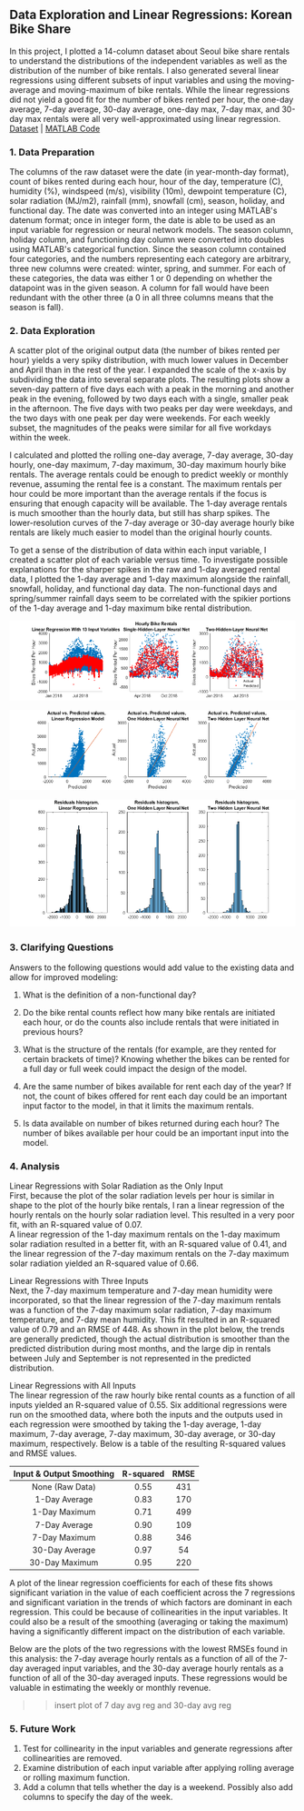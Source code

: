## Data Exploration and Linear Regressions: Korean Bike Share

In this project, I plotted a 14-column dataset about Seoul bike share rentals to understand the distributions of the independent variables as well as the distribution of the number of bike rentals.  I also generated several linear regressions using different subsets of input variables and using the moving-average and moving-maximum of bike rentals.  While the linear regressions did not yield a good fit for the number of bikes rented per hour, the one-day average, 7-day average, 30-day average, one-day max, 7-day max, and 30-day max rentals were all very well-approximated using linear regression.   
[Dataset](https://archive.ics.uci.edu/ml/datasets/Seoul+Bike+Sharing+Demand) | [MATLAB Code](LinRegAndNN_KoreanBikeshare.pdf)


### 1. Data Preparation

The columns of the raw dataset were the date (in year-month-day format), count of bikes rented during each hour, hour of the day, temperature (C), humidity (%), windspeed (m/s), visibility (10m), dewpoint temperature (C), solar radiation (MJ/m2), rainfall (mm), snowfall (cm), season, holiday, and functional day.  The date was converted into an integer using MATLAB's datenum format; once in integer form, the date is able to be used as an input variable for regression or neural network models.  The season column, holiday column, and functioning day column were converted into doubles using MATLAB's categorical function.  Since the season column contained four categories, and the numbers representing each category are arbitrary, three new columns were created: winter, spring, and summer.  For each of these categories, the data was either 1 or 0 depending on whether the datapoint was in the given season.  A column for fall would have been redundant with the other three (a 0 in all three columns means that the season is fall).  
  

### 2. Data Exploration

A scatter plot of the original output data (the number of bikes rented per hour) yields a very spiky distribution, with much lower values in December and April than in the rest of the year.  I expanded the scale of the x-axis by subdividing the data into several separate plots.  The resulting plots show a seven-day pattern of five days each with a peak in the morning and another peak in the evening, followed by two days each with a single, smaller peak in the afternoon.  The five days with two peaks per day were weekdays, and the two days with one peak per day were weekends.  For each weekly subset, the magnitudes of the peaks were similar for all five workdays within the week.  
  
I calculated and plotted the rolling one-day average, 7-day average, 30-day hourly, one-day maximum, 7-day maximum, 30-day maximum hourly bike rentals. The average rentals could be enough to predict weekly or monthly revenue, assuming the rental fee is a constant.  The maximum rentals per hour could be more important than the average rentals if the focus is ensuring that enough capacity will be available.  The 1-day average rentals is much smoother than the hourly data, but still has sharp spikes.  The lower-resolution curves of the 7-day average or 30-day average hourly bike rentals are likely much easier to model than the original hourly counts.    
   
To get a sense of the distribution of data within each input variable, I created a scatter plot of each variable versus time.  To investigate possible explanations for the sharper spikes in the raw and 1-day averaged rental data, I plotted the 1-day average and 1-day maximum alongside the rainfall, snowfall, holiday, and functional day data.  The non-functional days and spring/summer rainfall days seem to be correlated with the spikier portions of the 1-day average and 1-day maximum bike rental distribution.  

<a href="images/bike3models_actualandpredicted.png"><img src="images/bike3models_actualandpredicted.png?raw=true"/></a>  

<a href="images/bike3models_actualvspredicted.png"><img src="images/bike3models_actualvspredicted.png?raw=true"/></a>  

<a href="images/bike3models_residuals.png"><img src="images/bike3models_residuals.png?raw=true"/></a>



### 3. Clarifying Questions

Answers to the following questions would add value to the existing data and allow for improved modeling:  
  
1.  What is the definition of a non-functional day?  
  
2.  Do the bike rental counts reflect how many bike rentals are initiated each hour, or do the counts also include rentals that were initiated in previous hours?  
  
3.  What is the structure of the rentals (for example, are they rented for certain brackets of time)?  Knowing whether the bikes can be rented for a full day or full week could impact the design of the model.  
  
4.  Are the same number of bikes available for rent each day of the year?  If not, the count of bikes offered for rent each day could be an important input factor to the model, in that it limits the maximum rentals.  
  
5.  Is data available on number of bikes returned during each hour?  The number of bikes available per hour could be an important input into the model.  
  


### 4. Analysis

Linear Regressions with Solar Radiation as the Only Input  
First, because the plot of the solar radiation levels per hour is similar in shape to the plot of the hourly bike rentals, I ran a linear regression of the hourly rentals on the hourly solar radiation level.  This resulted in a very poor fit, with an R-squared value of 0.07.  
A linear regression of the 1-day maximum rentals on the 1-day maximum solar radiation resulted in a better fit, with an R-squared value of 0.41, and the linear regression of the 7-day maximum rentals on the 7-day maximum solar radiation yielded an R-squared value of 0.66.

Linear Regressions with Three Inputs  
Next, the 7-day maximum temperature and 7-day mean humidity were incorporated, so that the linear regression of the 7-day maximum rentals was a function of the 7-day maximum solar radiation, 7-day maximum temperature, and 7-day mean humidity.  This fit resulted in an R-squared value of 0.79 and an RMSE of 448.  As shown in the plot below, the trends are generally predicted, though the actual distribution is smoother than the predicted distribution during most months, and the large dip in rentals between July and September is not represented in the predicted distribution.  

Linear Regressions with All Inputs  
The linear regression of the raw hourly bike rental counts as a function of all inputs yielded an R-squared value of 0.55.  Six additional regressions were run on the smoothed data, where both the inputs and the outputs used in each regression were smoothed by taking the 1-day average, 1-day maximum, 7-day average, 7-day maximum, 30-day average, or 30-day maximum, respectively.  Below is a table of the resulting R-squared values and RMSE values.  

|  Input & Output Smoothing | R-squared |     RMSE     |
| :-----------: | :-----------: | :----------:  |
| None (Raw Data)  | 0.55  |  431 |
| 1-Day Average  | 0.83  |  170  |
| 1-Day Maximum | 0.71 | 499 |
| 7-Day Average | 0.90 | 109  |
| 7-Day Maximum | 0.88 | 346 |
| 30-Day Average | 0.97  | 54  |
| 30-Day Maximum | 0.95 | 220 | 

A plot of the linear regression coefficients for each of these fits shows significant variation in the value of each coefficient across the 7 regressions and significant variation in the trends of which factors are dominant in each regression.  This could be because of collinearities in the input variables.  It could also be a result of the smoothing (averaging or taking the maximum) having a significantly different impact on the distribution of each variable.  

Below are the plots of the two regressions with the lowest RMSEs found in this analysis: the 7-day average hourly rentals as a function of all of the 7-day averaged input variables, and the 30-day average hourly rentals as a function of all of the 30-day averaged inputs.  These regressions would be valuable in estimating the weekly or monthly revenue.  

>> insert plot of 7 day avg reg and 30-day avg reg


### 5. Future Work  

1.  Test for collinearity in the input variables and generate regressions after collinearities are removed.  
2.  Examine distribution of each input variable after applying rolling average or rolling maximum function.  
3.  Add a column that tells whether the day is a weekend.  Possibly also add columns to specify the day of the week.   

